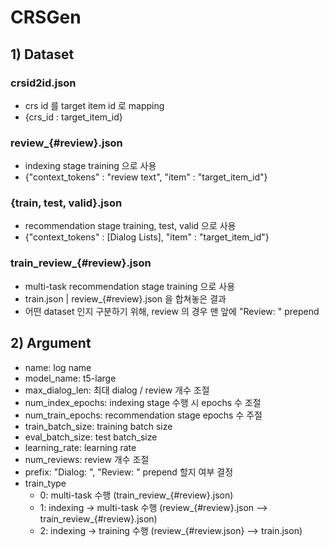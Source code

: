 # CRSGen

## 1) Dataset
### crsid2id.json
* crs id 를 target item id 로 mapping
* {crs_id : target_item_id}

### review_{#review}.json
* indexing stage training 으로 사용
* {"context_tokens" : "review text", "item" : "target_item_id"}

### {train, test, valid}.json
* recommendation stage training, test, valid 으로 사용
* {"context_tokens" : [Dialog Lists], "item" : "target_item_id"}

### train_review_{#review}.json
* multi-task recommendation stage training 으로 사용
* train.json | review_{#review}.json 을 합쳐놓은 결과
* 어떤 dataset 인지 구분하기 위해, review 의 경우 맨 앞에 "Review: " prepend

## 2) Argument
* name: log name
* model_name: t5-large
* max_dialog_len: 최대 dialog / review 개수 조절
* num_index_epochs: indexing stage 수행 시 epochs 수 조절
* num_train_epochs: recommendation stage epochs 수 주절
* train_batch_size: training batch size
* eval_batch_size: test batch_size
* learning_rate: learning rate
* num_reviews: review 개수 조절
* prefix: "Dialog: ", "Review: " prepend 할지 여부 결정
* train_type
  * 0: multi-task 수행 (train_review_{#review}.json)
  * 1: indexing -> multi-task 수행 (review_{#review}.json --> train_review_{#review}.json)
  * 2: indexing -> training 수행 (review_{#review.json} --> train.json)
